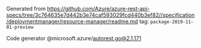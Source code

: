Generated from https://github.com/Azure/azure-rest-api-specs/tree/3c764635e7d442b3e74caf593029fcd440b3ef82//specification/deploymentmanager/resource-manager/readme.md tag: `package-2019-11-01-preview`

Code generator @microsoft.azure/autorest.go@2.1.171


